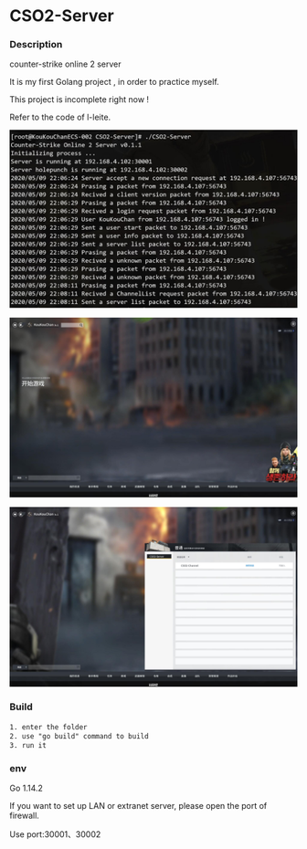 # CSO2-Server

### Description

counter-strike online 2 server

It is my first Golang project , in order to practice myself.

This project is incomplete right now !

Refer to the code of l-leite.

![](photos/main.jpg)

![](photos/intro.jpg)

![](photos/channel.jpg)

### Build

    1. enter the folder
    2. use "go build" command to build
    3. run it

### env

Go 1.14.2

If you want to set up LAN or extranet server, please open the port of firewall.

Use port:30001、30002
